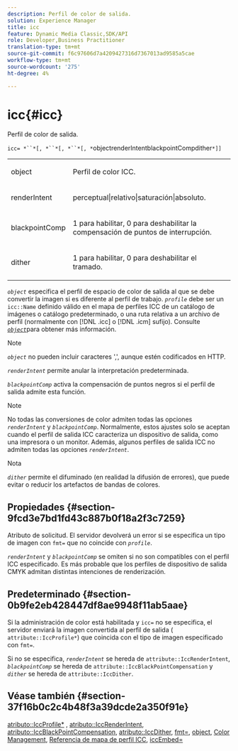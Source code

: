 ```yaml
---
description: Perfil de color de salida.
solution: Experience Manager
title: icc
feature: Dynamic Media Classic,SDK/API
role: Developer,Business Practitioner
translation-type: tm+mt
source-git-commit: f6c97606d7a4209427316d7367013ad9585a5cae
workflow-type: tm+mt
source-wordcount: '275'
ht-degree: 4%

---
```



# icc{#icc}

Perfil de color de salida.

`icc= *``*[, *``*[, *``*[, *`objectrenderIntentblackpointCompdither`*]]`

<table id="simpletable_AC20916999004CDCBBB9888B3A8FB0A7"> 
 <tr class="strow"> 
  <td class="stentry"> <p><span class="codeph"> <span class="varname"> object</span> </span> </p></td> 
  <td class="stentry"> <p>Perfil de color ICC. </p></td> 
 </tr> 
 <tr class="strow"> 
  <td class="stentry"> <p><span class="codeph"> <span class="varname"> renderIntent</span></span> </p></td> 
  <td class="stentry"> <p><span class="codeph"> perceptual|relativo|saturación|absoluto</span>. </p></td> 
 </tr> 
 <tr class="strow"> 
  <td class="stentry"> <p><span class="codeph"> <span class="varname"> blackpointComp</span></span> </p></td> 
  <td class="stentry"> <p>1 para habilitar, 0 para deshabilitar la compensación de puntos de interrupción. </p></td> 
 </tr> 
 <tr class="strow"> 
  <td class="stentry"> <p><span class="codeph"> <span class="varname"> dither</span></span> </p></td> 
  <td class="stentry"> <p>1 para habilitar, 0 para deshabilitar el tramado. </p></td> 
 </tr> 
</table>

*`object`* especifica el perfil de espacio de color de salida al que se debe convertir la imagen si es diferente al perfil de trabajo. *`profile`* debe ser un  `icc::Name` definido válido en el mapa de perfiles ICC de un catálogo de imágenes o catálogo predeterminado, o una ruta relativa a un archivo de perfil (normalmente con  [!DNL .icc] o  [!DNL .icm] sufijo). Consulte [ *`object`*](../../../../../is-api/http-ref/image-serving-api-ref/c-http-protocol-reference/c-data-types/r-object.md#reference-2591bd24548d462782c68d138ef795a0)para obtener más información.

>[!NOTE]
>
>*`object`* no pueden incluir caracteres &#39;,&#39;, aunque estén codificados en HTTP.

*`renderIntent`* permite anular la interpretación predeterminada.

*`blackpointComp`* activa la compensación de puntos negros si el perfil de salida admite esta función.

>[!NOTE]
>
>No todas las conversiones de color admiten todas las opciones *`renderIntent`* y *`blackpointComp`*. Normalmente, estos ajustes solo se aceptan cuando el perfil de salida ICC caracteriza un dispositivo de salida, como una impresora o un monitor. Además, algunos perfiles de salida ICC no admiten todas las opciones *`renderIntent`*.

Nota

*`dither`* permite el difuminado (en realidad la difusión de errores), que puede evitar o reducir los artefactos de bandas de colores.

## Propiedades {#section-9fcd3e7bd1fd43c887b0f18a2f3c7259}

Atributo de solicitud. El servidor devolverá un error si se especifica un tipo de imagen con `fmt=` que no coincide con *`profile`*.

*`renderIntent`* y  *`blackpointComp`* se omiten si no son compatibles con el perfil ICC especificado. Es más probable que los perfiles de dispositivo de salida CMYK admitan distintas intenciones de renderización.

## Predeterminado {#section-0b9fe2eb428447df8ae9948f11ab5aae}

Si la administración de color está habilitada y `icc=` no se especifica, el servidor enviará la imagen convertida al perfil de salida ( `attribute::IccProfile*`) que coincida con el tipo de imagen especificado con `fmt=`.

Si no se especifica, *`renderIntent`* se hereda de `attribute::IccRenderIntent`, *`blackpointComp`* se hereda de `attribute::IccBlackPointCompensation` y *`dither`* se hereda de `attribute::IccDither`.

## Véase también {#section-37f16b0c2c4b48f3a39dcde2a350f91e}

[atributo::IccProfile*](../../../../../is-api/image-catalog/image-serving-api-ref/c-image-catalog-reference/c-attributes-reference/r-iccprofilecmyk.md#reference-db89f9dac33e447cadb359ec1ba27ee0) ,  [atributo::IccRenderIntent](../../../../../is-api/image-catalog/image-serving-api-ref/c-image-catalog-reference/c-attributes-reference/r-iccrenderintent.md#reference-012f207f28bd4406a5368d23ed95a51f),  [atributo::IccBlackPointCompensation](../../../../../is-api/image-catalog/image-serving-api-ref/c-image-catalog-reference/c-attributes-reference/r-iccblackpointcompensation.md#reference-357626375ee140d1807f0c05171c733f),  [atributo::IccDither](../../../../../is-api/image-catalog/image-serving-api-ref/c-image-catalog-reference/c-attributes-reference/r-iccdither.md#reference-914d0d0567364246b4016d45c0ada85b),  [fmt=](../../../../../is-api/http-ref/image-serving-api-ref/c-http-protocol-reference/c-command-reference/r-is-http-fmt.md#reference-cdf10043423b45ba9fe15157fb3ae37a),  [object](../../../../../is-api/http-ref/image-serving-api-ref/c-http-protocol-reference/c-data-types/r-object.md#reference-2591bd24548d462782c68d138ef795a0),  [Color Management](../../../../../is-api/http-ref/image-serving-api-ref/c-http-protocol-reference/c-syntax-and-features/r-color-management.md#reference-c7e4a72d589145189f7e4bcb6b4544d7),  [Referencia de mapa de perfil ICC](../../../../../is-api/image-catalog/image-serving-api-ref/c-image-catalog-reference/c-icc-profile-map-reference/c-icc-profile-map-reference.md#concept-57b9148ce55249cd825cb7ee19ed057c),  [iccEmbed=](../../../../../is-api/http-ref/image-serving-api-ref/c-http-protocol-reference/c-command-reference/r-iccembed.md#reference-e3b774fb322046a2a6dde3a7bab5583e)
